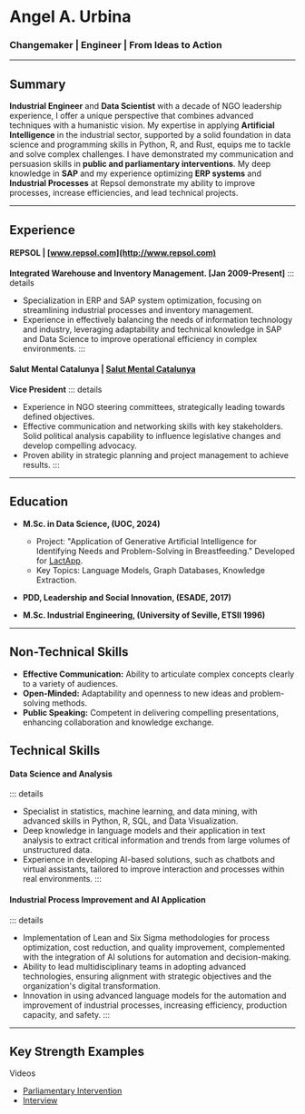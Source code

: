 # Angel A. Urbina

### Changemaker | Engineer | From Ideas to Action

---

## Summary

**Industrial Engineer** and **Data Scientist** with a decade of NGO leadership experience, I offer a unique perspective that combines advanced techniques with a humanistic vision. My expertise in applying **Artificial Intelligence** in the industrial sector, supported by a solid foundation in data science and programming skills in Python, R, and Rust, equips me to tackle and solve complex challenges. I have demonstrated my communication and persuasion skills in **public and parliamentary interventions**. My deep knowledge in **SAP** and my experience optimizing **ERP systems** and **Industrial Processes** at Repsol demonstrate my ability to improve processes, increase efficiencies, and lead technical projects.

---

## Experience

#### REPSOL | [www.repsol.com](http://www.repsol.com)
**Integrated Warehouse and Inventory Management. [Jan 2009-Present]**
::: details
- Specialization in ERP and SAP system optimization, focusing on streamlining industrial processes and inventory management.
- Experience in effectively balancing the needs of information technology and industry, leveraging adaptability and technical knowledge in SAP and Data Science to improve operational efficiency in complex environments.
:::

#### Salut Mental Catalunya | [Salut Mental Catalunya](https://salutmental.org/)
**Vice President**
::: details
- Experience in NGO steering committees, strategically leading towards defined objectives.
- Effective communication and networking skills with key stakeholders. Solid political analysis capability to influence legislative changes and develop compelling advocacy.
- Proven ability in strategic planning and project management to achieve results.
:::

---

## Education

- **M.Sc. in Data Science, (UOC, 2024)**
  - Project: "Application of Generative Artificial Intelligence for Identifying Needs and Problem-Solving in Breastfeeding." Developed for [LactApp](https://lactapp.es/).
  - Key Topics: Language Models, Graph Databases, Knowledge Extraction.

- **PDD, Leadership and Social Innovation, (ESADE, 2017)**

- **M.Sc. Industrial Engineering, (University of Seville, ETSII 1996)**

---

## Non-Technical Skills

- **Effective Communication:** Ability to articulate complex concepts clearly to a variety of audiences.
- **Open-Minded:** Adaptability and openness to new ideas and problem-solving methods.
- **Public Speaking:** Competent in delivering compelling presentations, enhancing collaboration and knowledge exchange.

## Technical Skills

#### Data Science and Analysis
::: details
- Specialist in statistics, machine learning, and data mining, with advanced skills in Python, R, SQL, and Data Visualization.
- Deep knowledge in language models and their application in text analysis to extract critical information and trends from large volumes of unstructured data.
- Experience in developing AI-based solutions, such as chatbots and virtual assistants, tailored to improve interaction and processes within real environments.
:::

#### Industrial Process Improvement and AI Application
::: details
- Implementation of Lean and Six Sigma methodologies for process optimization, cost reduction, and quality improvement, complemented with the integration of AI solutions for automation and decision-making.
- Ability to lead multidisciplinary teams in adopting advanced technologies, ensuring alignment with strategic objectives and the organization's digital transformation.
- Innovation in using advanced language models for the automation and improvement of industrial processes, increasing efficiency, production capacity, and safety.
:::

---

## Key Strength Examples

 Videos

- [Parliamentary Intervention](https://youtu.be/2_WZ6tdqVX4?si=CD-UrkUDO-i3RknZl)
- [Interview](https://youtu.be/0CUdsXlIllE?si=BRVdAjMIGiWAALsX)
